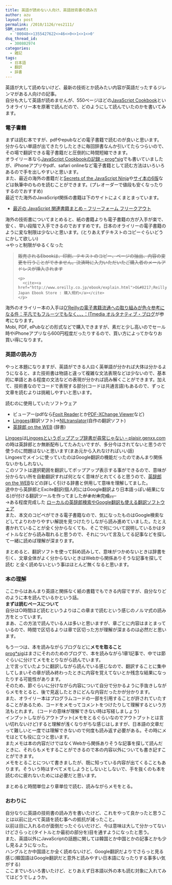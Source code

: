 ```yaml
---
title: 英語が読めない人向け、英語技術書の読み方
author: azu
layout: post
permalink: /2010/1126/res2111/
SBM_count:
  - '00048<>1355427622<>46<>0<>1<>1<>0'
dsq_thread_id:
  - 300802974
categories:
  - 雑記
tags:
  - 日本語
  - 翻訳
  - 辞書
---
```

英語が大して読めないけど、最新の技術とか読みたい内容が英語だったするジレンマがある人向けの記事。   
自分も大して英語が読めませんが、550ページほどの[JavaScript Cookbook][1]というオライリー本を原著で読んだので、どのようにして読んでいたのかを書いてみます。

### 電子書籍

まずは読む本ですが、pdfやepubなどの電子書籍で読むのが良いと思います。   
分からない単語が出てきたりしたときに毎回辞書なんか引いてたらつらいので、その場で翻訳できる電子書籍だと圧倒的に時間短縮できます。   
オライリー本なら[JavaScript Cookbookの記録 &#8211; prog*sig][1]でも書いていましたが、iPhoneアプリやpdf、safari onlineなど電子書籍として読む方法はいろいろあるので手を出しやすいと思います。   
また、最近の海外の書籍だと[Secrets of the JavaScript Ninja][2]や[サイ本の6版][3]などは執筆中のものを読むことができます。(プレオーダーで値段も安くなったりするのでおすすめ)   
最近でた海外のJavaScript関係の書籍は下のサイトによくまとまっています。

*   [最近の JavaScript 関連書籍まとめ &#8211; フリーフォーム フリークアウト][4]

海外の技術書についてまとめると、紙の書籍よりも電子書籍の方が入手が楽で、安く、早い段階で入手できるのでおすすめです。日本のオライリーの電子書籍のように変な制限は少ないと思います。(とりあえずテキストのコピーぐらいどうにかして欲しい)  
→やっと制限がゆるくなった

<div class="quote">
  <blockquote title="O'Reilly Japan Ebook Store : 購入規約" cite="http://www.oreilly.co.jp/ebook/explain.html">
    <p>
      <del>販売されるEbookは、印刷、テキストのコピー、ページの抽出、内容の変更を行うことができません。決済時に入力いただいたご購入者のメールアドレスが挿入されます</del>
    </p>
    
    <p>
      <cite><a href="http://www.oreilly.co.jp/ebook/explain.html">O&#8217;Reilly Japan Ebook Store : 購入規約</a></cite>
    </p>
  </blockquote>
</div>

海外のオライリー本の入手は[O&#8217;Reillyの電子書籍流通への取り組みが色々参考になる件：平凡でもフルーツでもなく、、、：ITmedia オルタナティブ・ブログ][5]が参考になります。   
Mobi, PDF, ePubなどの形式などで購入できますが、素だと少し高いのでセール時やiPhoneアプリなら600円程度だったりするので、買い方によってかなりお買い得になります。

### 英語の読み方

やっと本題になりますが、英語ができる人曰く英単語が分かれば大体は分かるようになると、また技術書は物語と違って複雑な文法表現などは少ないので、基本的に単語とある程度の文法などの表現が分かれば読み解くことができます。加えて、技術書なのでコードで表現する部分(コードは共通言語)もあるので、ずっと文章を読むよりは挑戦しやすいと思います。

読むのに使用していたソフトウェア



*   ビューアー(pdfなら[Foxit Reader][6]とか[PDF-XChange Viewer][7]など)
*   [Lingoes][8](翻訳ソフト)→[NILtranslator][9](自作の翻訳ソフト)
*   [英辞郎 on the WEB][10] (辞書)

[Lingoes][8]は[Lingoesというポップアップ辞書が尋常じゃない &#8211; plaisir.genxx.com][11]の時は英辞郎とか無断配布してたみたいですが、多分今はされてないと思うので使うのに問題はないと思います(まあ元から入れなければいい話)   
Lingoesでメインに使っていたのはGoogle翻訳の機能だったのであんまり関係ないかもしれない。  
このソフトは選択範囲を翻訳してポップアップ表示する事ができるので、意味が分からない所を自動翻訳すれば何となく意味がとれてくると思うので、[英辞郎 on the WEB][10]などの詳しく引ける辞書と併用して意味を理解してました。   
途中から英辞郎とExcite翻訳(個人的にはGoogle翻訳より日本語っぽい結果になる)が付ける翻訳ツールを作ってました<del>がまだ未完成。。 </del>  
→ある程度完成した [ローカルの英辞郎検索やGoogle翻訳も使える翻訳ソフトウェア][9]  
また、本文のコピペができる電子書籍なので、気になったものはGoogle検索などしてよりわかりやすい解説を見つけたりしながら読み進めていました。たとえ書かれていることが全く分からなくても、そこで何について説明しているかはタイトルなどから読み取れると思うので、それについて言及してる記事などを探して一緒に読めば理解が深まります。

まとめると、翻訳ソフトを使って斜め読みして、意味がつかめないときは辞書を引く、文章全体がよく分からないときはWebから関係ありそうな記事を探して読む と全く読めないという事はほとんど無くなると思います。

### 本の理解

ここからはあんまり英語と関係なく紙の書籍でもできる内容ですが、自分なりどのように本を読んでいるかという話。   
**まずは読むペースについて**  
自分は○時間ほど読むというよりはこの章まで読むという感じのノルマ式の読み方をとっています。   
まあ、この方法で読んでいる人は多いと思いますが、章ごとに内容はまとまっているので、時間で区切るよりは章で区切った方が理解が深まるのは必然だと思います。

もう一つは、本を読みながらブログなどに**メモを取ること**   
[prog*sig][12]はまさにそれのためのブログで、本を読みながら1章1記事で、中では節ぐらいに分けてメモをとりながら読んでいます。  
上で言っていたように翻訳しながら読んでいる感じなので、翻訳することに集中してしまいその章が読み終わったときに内容を覚えてないとか残念な結果になったりする可能性があります。  
そのため、節ぐらいに分けながら内容について自分で分かるように手抜きしながらメモをとると、後で見返したときにどんな内容だったかが分かります。   
また、オライリー本はプログラムコードの一部を引用することが許されていたすることがあるため、コードをメモってコメントをつけたりして理解するという方法もとれます。 (コードの意味が理解できない時は写経しましょう)  
インプットしながらアウトプット(メモをとるぐらいなのでアウトプットとは言い切れないけど)すると理解が浅くなりがちな感じはしますが、日本語の文章だって難しいと一度では理解できないので何度も読み返す必要がある。その時にメモはとても役に立つと思います。   
またメモは本の内容だけではなくWebから関係ありそうな記事を探して読んだときに、それらもメモすることができるので本の内容以外についても書き記すことができます。   
メモをとることについて書きましたが、既に知っている内容が出てくることもあります。そういう時はすべてメモしようとしないとしないで、手を抜くのも本を読むのに疲れないためには必要だと思います。

まとめると時間単位より章単位で読む、読みながらメモをとる。

### おわりに

自分なりに英語の技術書の読み方を書いたけど、これをやって良かったと思うことは以前に比べて英語を読む事への抵抗が減ったこと。  
以前は目に入れるのが面倒だったぐらいだけど、今は意味は大して分かってないけどさらっと(タイトルとか最初の部分を)目を通すようになったと思う。  
また、英語以外にJavaScriptの話題に関しては韓国とか中国とかの記事とかも少し見るようになった。  
ハングルとか中国語とか全く読めないけど、Google翻訳だよりでさらっと見る感じ(韓国語はGoogle翻訳だと意外と読みやすい日本語になったりする事多い気がする)  
ここまでいろいろ書いたけど、とりあえず日本語以外の本も読む対象に入れてみてはどうでしょうか。

<br class="spacer_" />

<div id="_mcePaste" style="position: absolute; left: -10000px; top: 1244px; width: 1px; height: 1px; overflow: hidden;">
  <a href="http://frends.kr/topics/couchdb-%ec%8b%9c%ec%9e%91%ed%95%98%ea%b8%b0/">CouchDB 시작하기</a>
</div>

<div style="display: none; position: fixed; max-height: 1832px; width: 450px; padding: 3px; background-color: #ffffff; overflow: auto; min-height: 200px; z-index: 2147479999; text-align: center; color: #000000; right: 0px; top: 0px; border: 0px 0px 2px 2px dashed grey;">
  <textarea style="height: 80px; width: 444px; border: 1px solid grey; padding: 2px;"></textarea> <select><option value="af">Afrikaans</option><option value="sq">Albanian</option><option value="ar">Arabic</option><option value="be">Belarusian</option><option value="bg">Bulgarian</option><option value="ca">Catalan</option><option value="zh-CN">Chinese</option><option value="hr">Croatian</option><option value="cs">Czech</option><option value="da">Danish</option><option selected="selected" value="auto">Detect language</option><option value="nl">Dutch</option><option value="en">English</option><option value="et">Estonian</option><option value="tl">Filipino</option><option value="fi">Finnish</option><option value="fr">French</option><option value="gl">Galician</option><option value="de">German</option><option value="el">Greek</option><option value="ht">Haitian Creole ALPHA</option><option value="iw">Hebrew</option><option value="hi">Hindi</option><option value="hu">Hungarian</option><option value="is">Icelandic</option><option value="id">Indonesian</option><option value="ga">Irish</option><option value="it">Italian</option><option value="ja">Japanese</option><option value="ko">Korean</option><option value="lv">Latvian</option><option value="lt">Lithuanian</option><option value="mk">Macedonian</option><option value="ms">Malay</option><option value="mt">Maltese</option><option value="no">Norwegian</option><option value="fa">Persian</option><option value="pl">Polish</option><option value="pt">Portuguese</option><option value="ro">Romanian</option><option value="ru">Russian</option><option value="sr">Serbian</option><option value="sk">Slovak</option><option value="sl">Slovenian</option><option value="es">Spanish</option><option value="sw">Swahili</option><option value="sv">Swedish</option><option value="th">Thai</option><option value="tr">Turkish</option><option value="uk">Ukrainian</option><option value="vi">Vietnamese</option><option value="cy">Welsh</option><option value="yi">Yiddish</option></select></p> <p>
    <span style="font-weight: bold; cursor: pointer; color: lightgrey;">⇄</span> <select><option value="af">Afrikaans</option><option value="sq">Albanian</option><option value="ar">Arabic</option><option value="be">Belarusian</option><option value="bg">Bulgarian</option><option value="ca">Catalan</option><option value="zh-CN">Chinese</option><option value="hr">Croatian</option><option value="cs">Czech</option><option value="da">Danish</option><option value="nl">Dutch</option><option value="en">English</option><option value="et">Estonian</option><option value="tl">Filipino</option><option value="fi">Finnish</option><option value="fr">French</option><option value="gl">Galician</option><option value="de">German</option><option value="el">Greek</option><option value="ht">Haitian Creole ALPHA</option><option value="iw">Hebrew</option><option value="hi">Hindi</option><option value="hu">Hungarian</option><option value="is">Icelandic</option><option value="id">Indonesian</option><option value="ga">Irish</option><option value="it">Italian</option><option selected="selected" value="ja">Japanese</option><option value="ko">Korean</option><option value="lv">Latvian</option><option value="lt">Lithuanian</option><option value="mk">Macedonian</option><option value="ms">Malay</option><option value="mt">Maltese</option><option value="no">Norwegian</option><option value="fa">Persian</option><option value="pl">Polish</option><option value="pt">Portuguese</option><option value="ro">Romanian</option><option value="ru">Russian</option><option value="sr">Serbian</option><option value="sk">Slovak</option><option value="sl">Slovenian</option><option value="es">Spanish</option><option value="sw">Swahili</option><option value="sv">Swedish</option><option value="th">Thai</option><option value="tr">Turkish</option><option value="uk">Ukrainian</option><option value="vi">Vietnamese</option><option value="cy">Welsh</option><option value="yi">Yiddish</option></select>
  </p>
  
  <div style="text-align: left; background-color: #ebeff9;">
    Detect language » Japanese
  </div>
</div>

 [1]: https://efcl.info/adiary/JavaScript%20Cookbook%e3%81%ae%e8%a8%98%e9%8c%b2
 [2]: http://manning.com/resig/
 [3]: http://oreilly.com/catalog/9780596805531
 [4]: http://d.hatena.ne.jp/cou929_la/20101117/1290008912
 [5]: http://blogs.itmedia.co.jp/yasusasaki/2010/07/oreilly-70af.html
 [6]: http://www.foxitsoftware.com/japan/
 [7]: http://www.tracker-software.com/
 [8]: http://www.lingoes.net/
 [9]: https://efcl.info/2011/0604/res2808/
 [10]: http://www.alc.co.jp/
 [11]: http://plaisir.genxx.com/?p=214
 [12]: https://efcl.info/adiary/
